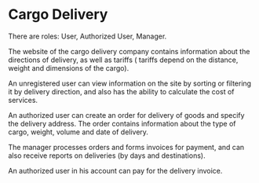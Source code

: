 <h1>Cargo Delivery</h1>

There are roles: User, Authorized User, Manager.

The website of the cargo delivery company contains information about the directions of delivery, as well as tariffs (
tariffs depend on the distance, weight and dimensions of the cargo).

An unregistered user can view information on the site by sorting or filtering it by delivery direction, and also has the
ability to calculate the cost of services.

An authorized user can create an order for delivery of goods and specify the delivery address. The order contains
information about the type of cargo, weight, volume and date of delivery.

The manager processes orders and forms invoices for payment, and can also receive reports on deliveries (by days and
destinations).

An authorized user in his account can pay for the delivery invoice.



